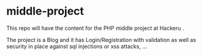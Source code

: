 # middle-project

This repo will have the content for the PHP middle project at Hackeru .

The project is a Blog and it has Login/Registration with validation as well as security in place against sql injections or xss attacks, ... 